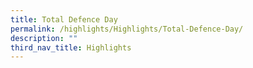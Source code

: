 ```yaml
---
title: Total Defence Day
permalink: /highlights/Highlights/Total-Defence-Day/
description: ""
third_nav_title: Highlights
---
```

